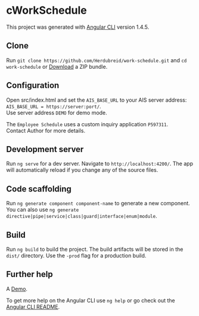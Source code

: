 # cWorkSchedule

This project was generated with [Angular CLI](https://github.com/angular/angular-cli) version 1.4.5.

## Clone

Run `git clone https://github.com/Herdubreid/work-schedule.git` and `cd work-schedule` or [Download](https://github.com/Herdubreid/work-schedule/archive/master.zip) a ZIP bundle.

## Configuration

Open src/index.html and set the `AIS_BASE_URL` to your AIS server address:  
`AIS_BASE_URL = https://server:port/`.  
Use server address `DEMO` for demo mode. 

The `Employee Schedule` uses a custom inquiry application `P597311`.  
Contact Author for more details.

## Development server

Run `ng serve` for a dev server. Navigate to `http://localhost:4200/`. The app will automatically reload if you change any of the source files.

## Code scaffolding

Run `ng generate component component-name` to generate a new component. You can also use `ng generate directive|pipe|service|class|guard|interface|enum|module`.

## Build

Run `ng build` to build the project. The build artifacts will be stored in the `dist/` directory. Use the `-prod` flag for a production build.

## Further help

A [Demo](https://herdubreid.github.io/work-schedule/docs/).

To get more help on the Angular CLI use `ng help` or go check out the [Angular CLI README](https://github.com/angular/angular-cli/blob/master/README.md).
